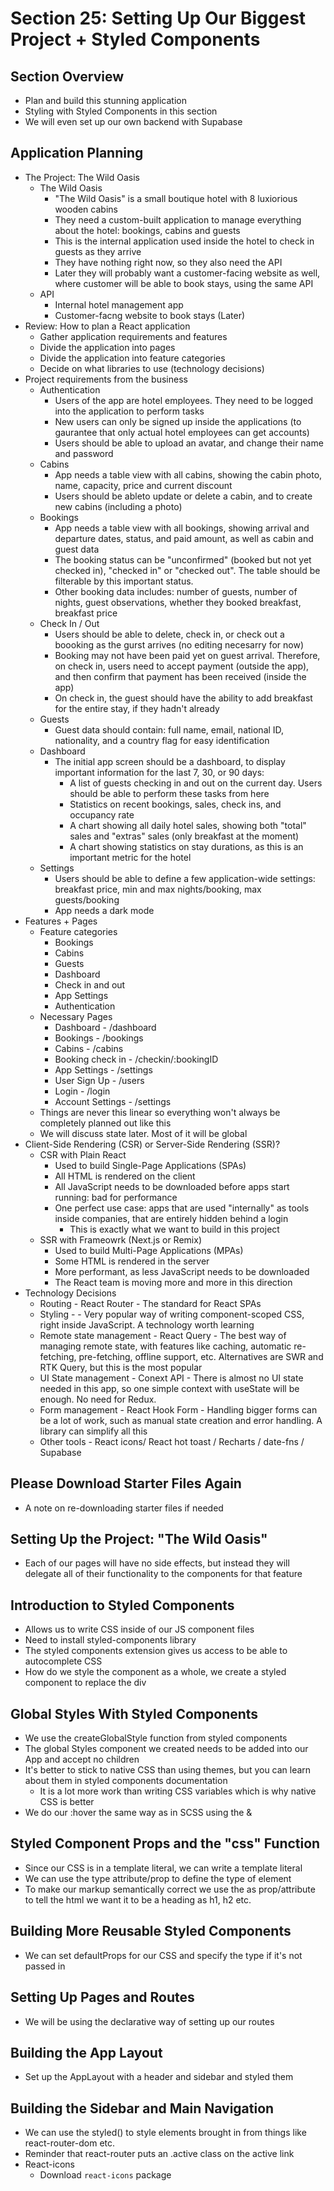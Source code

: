 # Section 25: Setting Up Our Biggest Project + Styled Components

## Section Overview
- Plan and build this stunning application 
- Styling with Styled Components in this section 
- We will even set up our own backend with Supabase 

## Application Planning
- The Project: The Wild Oasis 
  - The Wild Oasis 
    - "The Wild Oasis" is a small boutique hotel with 8 luxiorious wooden cabins 
    - They need a custom-built application to manage everything about the hotel: bookings, cabins and guests 
    - This is the internal application used inside the hotel to check in guests as they arrive 
    - They have nothing right now, so they also need the API 
    - Later they will probably want a customer-facing website as well, where customer will be able to book stays, using the same API 
  - API 
    - Internal hotel management app 
    - Customer-facng website to book stays (Later)
- Review: How to plan a React application 
  - Gather application requirements and features 
  - Divide the application into pages 
  - Divide the application into feature categories 
  - Decide on what libraries to use (technology decisions)
- Project requirements from the business 
  - Authentication 
    - Users of the app are hotel employees. They need to be logged into the application to perform tasks 
    - New users can only be signed up inside the applications (to gaurantee that only actual hotel employees can get accounts)
    - Users should be able to upload an avatar, and change their name and password 
  - Cabins
    - App needs a table view with all cabins, showing the cabin photo, name, capacity, price and current discount 
    - Users should be ableto update or delete a cabin, and to create new cabins (including a photo)
  - Bookings
    - App needs a table view with all bookings, showing arrival and departure dates, status, and paid amount, as well as cabin and guest data 
    - The booking status can be "unconfirmed" (booked but not yet checked in), "checked in" or "checked out". The table should be filterable by this important status. 
    - Other booking data includes: number of guests, number of nights, guest observations, whether they booked breakfast, breakfast price 
  - Check In / Out 
    - Users should be able to delete, check in, or check out a boooking as the gurst arrives (no editing necesarry for now)
    - Booking may not have been paid yet on guest arrival. Therefore, on check in, users need to accept payment (outside the app), and then confirm that payment has been received (inside the app)
    - On check in, the guest should have the ability to add breakfast for the entire stay, if they hadn't already 
  - Guests
    - Guest data should contain: full name, email, national ID, nationality, and a country flag for easy identification 
  - Dashboard 
    - The initial app screen should be a dashboard, to display important information for the last 7, 30, or 90 days:
      - A list of guests checking in and out on the current day. Users should be able to perform these tasks from here 
      - Statistics on recent bookings, sales, check ins, and occupancy rate 
      - A chart showing all daily hotel sales, showing both "total" sales and "extras" sales (only breakfast at the moment)
      - A chart showing statistics on stay durations, as this is an important metric for the hotel 
  - Settings 
    - Users should be able to define a few application-wide settings: breakfast price, min and max nights/booking, max guests/booking 
    - App needs a dark mode 
- Features + Pages 
  - Feature categories 
    - Bookings 
    - Cabins 
    - Guests 
    - Dashboard 
    - Check in and out 
    - App Settings 
    - Authentication 
  - Necessary Pages 
    - Dashboard - /dashboard 
    - Bookings - /bookings 
    - Cabins - /cabins 
    - Booking check in - /checkin/:bookingID
    - App Settings - /settings 
    - User Sign Up - /users 
    - Login - /login 
    - Account Settings - /settings 
  - Things are never this linear so everything won't always be completely planned out like this 
  - We will discuss state later. Most of it will be global
- Client-Side Rendering (CSR) or Server-Side Rendering (SSR)?
  - CSR with Plain React 
    - Used to build Single-Page Applications (SPAs)
    - All HTML is rendered on the client 
    - All JavaScript needs to be downloaded before apps start running: bad for performance 
    - One perfect use case: apps that are used "internally" as tools inside companies, that are entirely hidden behind a login 
      - This is exactly what we want to build in this project 
  - SSR with Frameowrk (Next.js or Remix)
    - Used to build Multi-Page Applications (MPAs)
    - Some HTML is rendered in the server 
    - More performant, as less JavaScript needs to be downloaded 
    - The React team is moving more and more in this direction 
- Technology Decisions 
  - Routing - React Router - The standard for React SPAs 
  - Styling - <styled components> - Very popular way of writing component-scoped CSS, right inside JavaScript. A technology worth learning 
  - Remote state management - React Query - The best way of managing remote state, with features like caching, automatic re-fetching, pre-fetching, offline support, etc. Alternatives are SWR and RTK Query, but this is the most popular 
  - UI State management - Conext API - There is almost no UI state needed in this app, so one simple context with useState will be enough. No need for Redux. 
  - Form management - React Hook Form - Handling bigger forms can be a lot of work, such as manual state creation and error handling. A library can simplify all this 
  - Other tools - React icons/ React hot toast / Recharts / date-fns / Supabase 

## Please Download Starter Files Again
- A note on re-downloading starter files if needed 

## Setting Up the Project: "The Wild Oasis"
- Each of our pages will have no side effects, but instead they will delegate all of their functionality to the components for that feature 

## Introduction to Styled Components
- Allows us to write CSS inside of our JS component files 
- Need to install styled-components library 
- The styled components extension gives us access to be able to autocomplete CSS 
- How do we style the component as a whole, we create a styled component to replace the div 

## Global Styles With Styled Components
- We use the createGlobalStyle function from styled components 
- The global Styles component we created needs to be added into our App and accept no children 
- It's better to stick to native CSS than using themes, but you can learn about them in styled components documentation 
  - It is a lot more work than writing CSS variables which is why native CSS is better 
- We do our :hover the same way as in SCSS using the & 

## Styled Component Props and the "css" Function
- Since our CSS is in a template literal, we can write a template literal 
- We can use the type attribute/prop to define the type of element 
- To make our markup semantically correct we use the as prop/attribute to tell the html we want it to be a heading as h1, h2 etc. 

## Building More Reusable Styled Components
- We can set defaultProps for our CSS and specify the type if it's not passed in 

## Setting Up Pages and Routes
- We will be using the declarative way of setting up our routes 

## Building the App Layout
- Set up the AppLayout with a header and sidebar and styled them 

## Building the Sidebar and Main Navigation
- We can use the styled() to style elements brought in from things like react-router-dom etc. 
- Reminder that react-router puts an .active class on the active link 
- React-icons 
  - Download `react-icons` package 